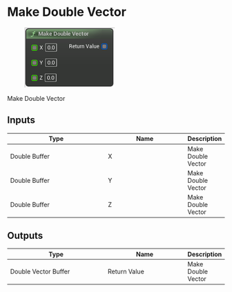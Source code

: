 # Make Double Vector

<div align="left" data-full-width="false">

<figure><img src="Make_Double_Vector.png" alt=""><figcaption></figcaption></figure>

</div>

Make Double Vector

## Inputs

<table>
<thead><tr><th width="250">Type</th><th width="200">Name</th><th>Description</th></tr></thead>
<tbody>
<tr><td>Double Buffer</td><td>X</td><td>Make Double Vector</td></tr>
<tr><td>Double Buffer</td><td>Y</td><td>Make Double Vector</td></tr>
<tr><td>Double Buffer</td><td>Z</td><td>Make Double Vector</td></tr>
</tbody>
</table>

## Outputs

<table>
<thead><tr><th width="250">Type</th><th width="200">Name</th><th>Description</th></tr></thead>
<tbody>
<tr><td>Double Vector Buffer</td><td>Return Value</td><td>Make Double Vector</td></tr>
</tbody>
</table>